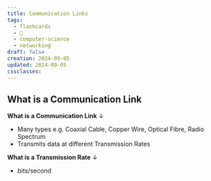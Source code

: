 ```yaml
---
title: Communication Links
tags:
  - flashcards
  - 🌱
  - computer-science
  - networking
draft: false
creation: 2024-09-05
updated: 2024-09-05
cssclasses: 
---
```

## What is a Communication Link

**What is a Communication Link**
↓
- Many types e.g. Coaxial Cable, Copper Wire, Optical Fibre, Radio Spectrum
- Transmits data at different Transmission Rates
<!--SR:!2025-01-01,25,270-->

**What is a Transmission Rate**
↓
- bits/second
<!--SR:!2024-12-12,4,272-->